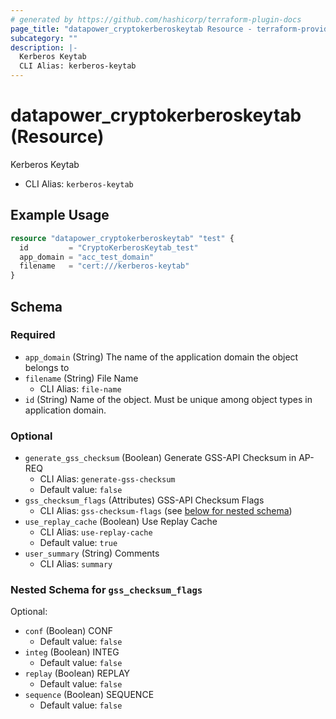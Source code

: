 ```yaml
---
# generated by https://github.com/hashicorp/terraform-plugin-docs
page_title: "datapower_cryptokerberoskeytab Resource - terraform-provider-datapower"
subcategory: ""
description: |-
  Kerberos Keytab
  CLI Alias: kerberos-keytab
---
```


# datapower_cryptokerberoskeytab (Resource)

Kerberos Keytab
  - CLI Alias: `kerberos-keytab`

## Example Usage

```terraform
resource "datapower_cryptokerberoskeytab" "test" {
  id         = "CryptoKerberosKeytab_test"
  app_domain = "acc_test_domain"
  filename   = "cert:///kerberos-keytab"
}
```

<!-- schema generated by tfplugindocs -->
## Schema

### Required

- `app_domain` (String) The name of the application domain the object belongs to
- `filename` (String) File Name
  - CLI Alias: `file-name`
- `id` (String) Name of the object. Must be unique among object types in application domain.

### Optional

- `generate_gss_checksum` (Boolean) Generate GSS-API Checksum in AP-REQ
  - CLI Alias: `generate-gss-checksum`
  - Default value: `false`
- `gss_checksum_flags` (Attributes) GSS-API Checksum Flags
  - CLI Alias: `gss-checksum-flags` (see [below for nested schema](#nestedatt--gss_checksum_flags))
- `use_replay_cache` (Boolean) Use Replay Cache
  - CLI Alias: `use-replay-cache`
  - Default value: `true`
- `user_summary` (String) Comments
  - CLI Alias: `summary`

<a id="nestedatt--gss_checksum_flags"></a>
### Nested Schema for `gss_checksum_flags`

Optional:

- `conf` (Boolean) CONF
  - Default value: `false`
- `integ` (Boolean) INTEG
  - Default value: `false`
- `replay` (Boolean) REPLAY
  - Default value: `false`
- `sequence` (Boolean) SEQUENCE
  - Default value: `false`
